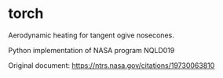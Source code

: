 # torch
Aerodynamic heating for tangent ogive nosecones.

Python implementation of NASA program NQLD019

Original document: https://ntrs.nasa.gov/citations/19730063810
